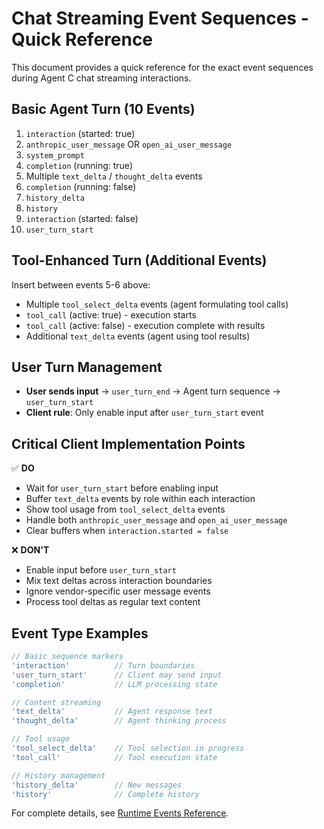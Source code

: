 # Chat Streaming Event Sequences - Quick Reference

This document provides a quick reference for the exact event sequences during Agent C chat streaming interactions.

## Basic Agent Turn (10 Events)

1. `interaction` (started: true)
2. `anthropic_user_message` OR `open_ai_user_message`
3. `system_prompt`
4. `completion` (running: true)
5. Multiple `text_delta` / `thought_delta` events
6. `completion` (running: false)
7. `history_delta`
8. `history`
9. `interaction` (started: false)
10. `user_turn_start`

## Tool-Enhanced Turn (Additional Events)

Insert between events 5-6 above:

- Multiple `tool_select_delta` events (agent formulating tool calls)
- `tool_call` (active: true) - execution starts
- `tool_call` (active: false) - execution complete with results
- Additional `text_delta` events (agent using tool results)

## User Turn Management

- **User sends input** → `user_turn_end` → Agent turn sequence → `user_turn_start`
- **Client rule**: Only enable input after `user_turn_start` event

## Critical Client Implementation Points

✅ **DO**
- Wait for `user_turn_start` before enabling input
- Buffer `text_delta` events by role within each interaction  
- Show tool usage from `tool_select_delta` events
- Handle both `anthropic_user_message` and `open_ai_user_message`
- Clear buffers when `interaction.started = false`

❌ **DON'T**
- Enable input before `user_turn_start`
- Mix text deltas across interaction boundaries
- Ignore vendor-specific user message events
- Process tool deltas as regular text content

## Event Type Examples

```javascript
// Basic sequence markers
'interaction'          // Turn boundaries
'user_turn_start'      // Client may send input
'completion'           // LLM processing state

// Content streaming  
'text_delta'           // Agent response text
'thought_delta'        // Agent thinking process

// Tool usage
'tool_select_delta'    // Tool selection in progress
'tool_call'            // Tool execution state

// History management
'history_delta'        // New messages
'history'              // Complete history
```

For complete details, see [Runtime Events Reference](realtime_api_runtime_events.md).